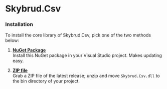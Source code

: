 Skybrud.Csv
============

### Installation

To install the core library of Skybrud.Csv, pick one of the two methods below:

1. [**NuGet Package**][NuGetPackage]  
   Install this NuGet package in your Visual Studio project. Makes updating easy.

2. [**ZIP file**][GitHubRelease]  
   Grab a ZIP file of the latest release; unzip and move `Skybrud.Csv.dll` to the bin directory of your project.


[NuGetPackage]: https://www.nuget.org/packages/Skybrud.Csv
[GitHubRelease]: https://github.com/abjerner/Skybrud.Csv/releases/latest
[Issues]: https://github.com/abjerner/Skybrud.Csv/issues
